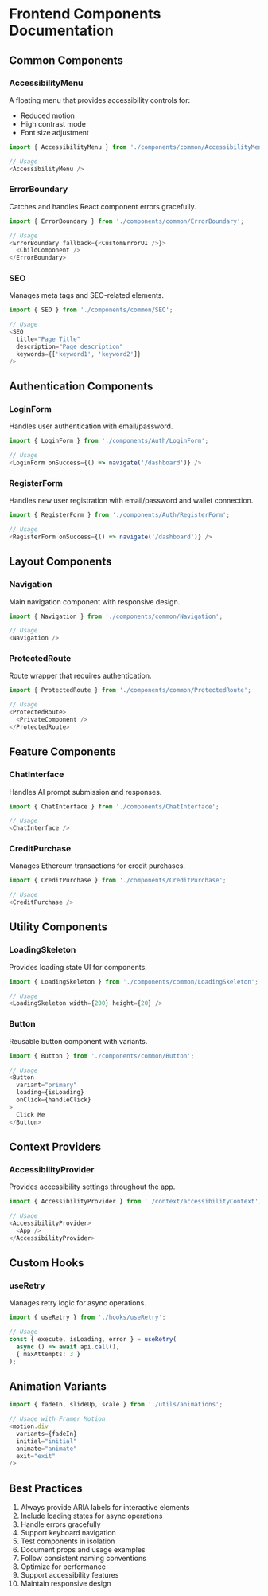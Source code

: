 # Frontend Components Documentation

## Common Components

### AccessibilityMenu
A floating menu that provides accessibility controls for:
- Reduced motion
- High contrast mode
- Font size adjustment

```typescript
import { AccessibilityMenu } from './components/common/AccessibilityMenu';

// Usage
<AccessibilityMenu />
```

### ErrorBoundary
Catches and handles React component errors gracefully.

```typescript
import { ErrorBoundary } from './components/common/ErrorBoundary';

// Usage
<ErrorBoundary fallback={<CustomErrorUI />}>
  <ChildComponent />
</ErrorBoundary>
```

### SEO
Manages meta tags and SEO-related elements.

```typescript
import { SEO } from './components/common/SEO';

// Usage
<SEO 
  title="Page Title"
  description="Page description"
  keywords={['keyword1', 'keyword2']}
/>
```

## Authentication Components

### LoginForm
Handles user authentication with email/password.

```typescript
import { LoginForm } from './components/Auth/LoginForm';

// Usage
<LoginForm onSuccess={() => navigate('/dashboard')} />
```

### RegisterForm
Handles new user registration with email/password and wallet connection.

```typescript
import { RegisterForm } from './components/Auth/RegisterForm';

// Usage
<RegisterForm onSuccess={() => navigate('/dashboard')} />
```

## Layout Components

### Navigation
Main navigation component with responsive design.

```typescript
import { Navigation } from './components/common/Navigation';

// Usage
<Navigation />
```

### ProtectedRoute
Route wrapper that requires authentication.

```typescript
import { ProtectedRoute } from './components/common/ProtectedRoute';

// Usage
<ProtectedRoute>
  <PrivateComponent />
</ProtectedRoute>
```

## Feature Components

### ChatInterface
Handles AI prompt submission and responses.

```typescript
import { ChatInterface } from './components/ChatInterface';

// Usage
<ChatInterface />
```

### CreditPurchase
Manages Ethereum transactions for credit purchases.

```typescript
import { CreditPurchase } from './components/CreditPurchase';

// Usage
<CreditPurchase />
```

## Utility Components

### LoadingSkeleton
Provides loading state UI for components.

```typescript
import { LoadingSkeleton } from './components/common/LoadingSkeleton';

// Usage
<LoadingSkeleton width={200} height={20} />
```

### Button
Reusable button component with variants.

```typescript
import { Button } from './components/common/Button';

// Usage
<Button 
  variant="primary"
  loading={isLoading}
  onClick={handleClick}
>
  Click Me
</Button>
```

## Context Providers

### AccessibilityProvider
Provides accessibility settings throughout the app.

```typescript
import { AccessibilityProvider } from './context/accessibilityContext';

// Usage
<AccessibilityProvider>
  <App />
</AccessibilityProvider>
```

## Custom Hooks

### useRetry
Manages retry logic for async operations.

```typescript
import { useRetry } from './hooks/useRetry';

// Usage
const { execute, isLoading, error } = useRetry(
  async () => await api.call(),
  { maxAttempts: 3 }
);
```

## Animation Variants

```typescript
import { fadeIn, slideUp, scale } from './utils/animations';

// Usage with Framer Motion
<motion.div
  variants={fadeIn}
  initial="initial"
  animate="animate"
  exit="exit"
/>
```

## Best Practices
1. Always provide ARIA labels for interactive elements
2. Include loading states for async operations
3. Handle errors gracefully
4. Support keyboard navigation
5. Test components in isolation
6. Document props and usage examples
7. Follow consistent naming conventions
8. Optimize for performance
9. Support accessibility features
10. Maintain responsive design 